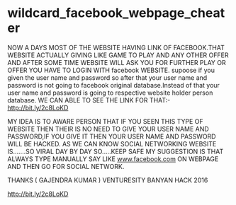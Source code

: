 # wildcard_facebook_webpage_cheater
NOW A DAYS MOST OF THE WEBSITE HAVING LINK OF FACEBOOK.THAT WEBSITE ACTUALLY GIVING LIKE GAME TO PLAY AND ANY OTHER OFFER AND AFTER SOME TIME 
WEBSITE WILL ASK YOU FOR FURTHER PLAY OR OFFER YOU HAVE TO LOGIN WITH facebook WEBSITE.
supoose if you given the user name and password so after that your user name and password is not going to facebook original database.Instead of 
that your user name and password is going to respective website holder person database.
WE CAN ABLE TO SEE THE LINK FOR THAT:-
http://bit.ly/2c8LoKD

MY IDEA IS TO AWARE PERSON THAT IF YOU SEEN THIS TYPE OF WEBSITE THEN THEIR IS NO NEED TO GIVE YOUR USER NAME AND PASSWORD,IF YOU GIVE IT THEN
YOUR USER NAME AND PASSWORD WILL BE HACKED.
AS WE CAN KNOW SOCIAL NETWORKING WEBSITE IS.......SO VIRAL DAY BY DAY SO.....KEEP SAFE 
MY SUGGESTION IS THAT ALWAYS TYPE MANUALLY SAY LIKE www.facebook.com ON WEBPAGE AND THEN GO FOR SOCIAL NETWORK.

THANKS 
( GAJENDRA KUMAR )
VENTURESITY BANYAN HACK 2016

http://bit.ly/2c8LoKD
